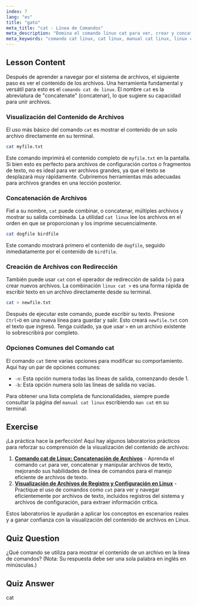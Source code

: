 ```yaml
---
index: 7
lang: "es"
title: "gato"
meta_title: "cat - Línea de Comandos"
meta_description: "Domina el comando linux cat para ver, crear y concatenar archivos. Esta guía cubre el uso básico, opciones comunes y cómo usar cat linux con redirección como linux cat >."
meta_keywords: "comando cat linux, cat linux, manual cat linux, linux cat >, ver contenido de archivos, concatenar archivos, comandos linux, línea de comandos"
---
```


## Lesson Content

Después de aprender a navegar por el sistema de archivos, el siguiente paso es ver el contenido de los archivos. Una herramienta fundamental y versátil para esto es el `comando cat de linux`. El nombre `cat` es la abreviatura de "concatenate" (concatenar), lo que sugiere su capacidad para unir archivos.

### Visualización del Contenido de Archivos

El uso más básico del comando `cat` es mostrar el contenido de un solo archivo directamente en su terminal.

```bash
cat myfile.txt
```

Este comando imprimirá el contenido completo de `myfile.txt` en la pantalla. Si bien esto es perfecto para archivos de configuración cortos o fragmentos de texto, no es ideal para ver archivos grandes, ya que el texto se desplazará muy rápidamente. Cubriremos herramientas más adecuadas para archivos grandes en una lección posterior.

### Concatenación de Archivos

Fiel a su nombre, `cat` puede combinar, o concatenar, múltiples archivos y mostrar su salida combinada. La utilidad `cat linux` lee los archivos en el orden en que se proporcionan y los imprime secuencialmente.

```bash
cat dogfile birdfile
```

Este comando mostrará primero el contenido de `dogfile`, seguido inmediatamente por el contenido de `birdfile`.

### Creación de Archivos con Redirección

También puede usar `cat` con el operador de redirección de salida (`>`) para crear nuevos archivos. La combinación `linux cat >` es una forma rápida de escribir texto en un archivo directamente desde su terminal.

```bash
cat > newfile.txt
```

Después de ejecutar este comando, puede escribir su texto. Presione `Ctrl+D` en una nueva línea para guardar y salir. Esto creará `newfile.txt` con el texto que ingresó. Tenga cuidado, ya que usar `>` en un archivo existente lo sobrescribirá por completo.

### Opciones Comunes del Comando cat

El comando `cat` tiene varias opciones para modificar su comportamiento. Aquí hay un par de opciones comunes:

- `-n`: Esta opción numera todas las líneas de salida, comenzando desde 1.
- `-b`: Esta opción numera solo las líneas de salida no vacías.

Para obtener una lista completa de funcionalidades, siempre puede consultar la página del `manual cat linux` escribiendo `man cat` en su terminal.

## Exercise

¡La práctica hace la perfección! Aquí hay algunos laboratorios prácticos para reforzar su comprensión de la visualización del contenido de archivos:

1. **[Comando cat de Linux: Concatenación de Archivos](https://labex.io/es/labs/linux-linux-cat-command-file-concatenating-210986)** - Aprenda el comando `cat` para ver, concatenar y manipular archivos de texto, mejorando sus habilidades de línea de comandos para el manejo eficiente de archivos de texto.
2. **[Visualización de Archivos de Registro y Configuración en Linux](https://labex.io/es/labs/linux-viewing-log-and-configuration-files-in-linux-387914)** - Practique el uso de comandos como `cat` para ver y navegar eficientemente por archivos de texto, incluidos registros del sistema y archivos de configuración, para extraer información crítica.

Estos laboratorios le ayudarán a aplicar los conceptos en escenarios reales y a ganar confianza con la visualización del contenido de archivos en Linux.

## Quiz Question

¿Qué comando se utiliza para mostrar el contenido de un archivo en la línea de comandos? (Nota: Su respuesta debe ser una sola palabra en inglés en minúsculas.)

## Quiz Answer

cat
